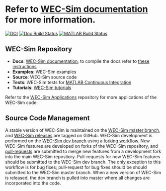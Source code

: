 # Refer to [WEC-Sim documentation](http://wec-sim.github.io/WEC-Sim) for more information.
[![DOI](https://zenodo.org/badge/20451353.svg)](https://zenodo.org/badge/latestdoi/20451353)
[![Doc Build Status](https://app.travis-ci.com/WEC-Sim/WEC-Sim.svg?branch=master)](https://app.travis-ci.com/github/WEC-Sim/WEC-Sim)
[![MATLAB Build Status](https://github.com/WEC-Sim/WEC-Sim/actions/workflows/run-tests-master.yml/badge.svg)](https://github.com/WEC-Sim/WEC-Sim/actions/workflows/run-tests-master.yml)


## WEC-Sim Repository

* **Docs**: [WEC-Sim documentation](http://wec-sim.github.io/WEC-Sim/master/index.html), to compile the docs refer to [these instructions](https://github.com/WEC-Sim/WEC-Sim/tree/master/docs/README.md) 
* **Examples**: WEC-Sim  examples
* **Source**: WEC-Sim source code
* **Tests**: WEC-Sim tests for [MATLAB Continuous Integration](https://www.mathworks.com/solutions/continuous-integration.html)
* **Tutorials**: [WEC-Sim tutorials](http://wec-sim.github.io/WEC-Sim/master/user/tutorials.html)

Refer to the [WEC-Sim Applications](https://github.com/WEC-Sim/WEC-Sim_Applications) repository for more applications of the WEC-Sim code.

## Source Code Management

A stable version of WEC-Sim is maintained on the [WEC-Sim master branch](https://github.com/WEC-Sim/WEC-Sim), and [WEC-Sim releases](https://github.com/WEC-Sim/WEC-Sim/releases) are tagged on GitHub. 
WEC-Sim development is performed on the [WEC-Sim dev branch](https://github.com/WEC-Sim/WEC-Sim/tree/dev) using a [forking workflow](https://www.atlassian.com/git/tutorials/comparing-workflows/forking-workflow). 
New WEC-Sim features are developed on forks of the WEC-Sim repository, and [pull-requests](https://github.com/WEC-Sim/WEC-Sim/pulls) are submitted to merge new features from a development fork into the main WEC-Sim repository. 
Pull-requests for new WEC-Sim features should be submitted to the WEC-Sim dev branch. 
The only exception to this workflow is for bug fixes; pull-request for bug fixes should be should submitted to the WEC-Sim master branch.
When a new version of WEC-Sim is released, the dev branch is pulled into master where all changes are incorporated into the code.

